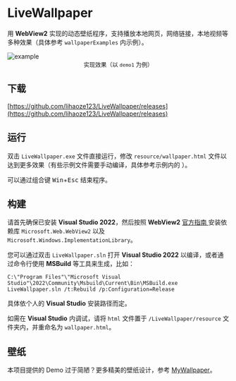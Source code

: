 # LiveWallpaper

用 **WebView2** 实现的动态壁纸程序，支持播放本地网页，网络链接，本地视频等多种效果（具体参考 `wallpaperExamples` 内示例）。

<img src="ScreenShots/demo1.gif" alt="example" />

<center><font size=2>实现效果（以 <code>demo1</code> 为例）</font></center>

## 下载

[https://github.com/lihaoze123/LiveWallpaper/releases](https://github.com/lihaoze123/LiveWallpaper/releases)

## 运行

双击 `LiveWallpaper.exe` 文件直接运行，修改 `resource/wallpaper.html` 文件以达到更多效果（有些示例文件需要手动编译，具体参考示例内的 ）。

可以通过组合键 <kbd>Win</kbd>+<kbd>Esc</kbd> 结束程序。

## 构建

请首先确保已安装 **Visual Studio 2022**，然后按照 **WebView2** [官方指南 ](https://learn.microsoft.com/en-us/microsoft-edge/webview2/get-started/win32)安装依赖库 `Microsoft.Web.WebView2` 以及 `Microsoft.Windows.ImplementationLibrary`。

您可以通过双击 `LiveWallpaper.sln` 打开 **Visual Studio 2022** 以编译，或者通过命令行使用 **MSBuild** 等工具来生成，比如：

```
C:\"Program Files"\"Microsoft Visual Studio"\2022\Community\Msbuild\Current\Bin\MSBuild.exe LiveWallpaper.sln /t:Rebuild /p:Configuration=Release
```

具体依个人的 **Visual Studio** 安装路径而定。

如需在 **Visual Studio** 内调试，请将 `html` 文件置于 `/LiveWallpaper/resource` 文件夹内，并重命名为 `wallpaper.html`。

## 壁纸

本项目提供的 Demo 过于简陋？更多精美的壁纸设计，参考 [MyWallpaper](https://github.com/lihaoze123/MyWallpaper)。
